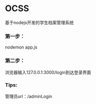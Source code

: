 # OCSS
基于nodejs开发的学生档案管理系统


### 第一步：
   nodemon app.js

### 第二步：
   浏览器输入127.0.0.1:3000/login到达登录界面

### Tips:
   管理员url：/adminLogin
